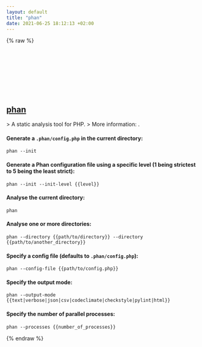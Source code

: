 ```yaml
---
layout: default
title: "phan"
date: 2021-06-25 18:12:13 +02:00
---
```

{% raw %}
<h2 id="phan">
  <a href="/en/common/phan.html">phan</a> <a href="#phan"><svg class="icon">
    <use href="/assets/images/unicode_sprite.svg#link" />
  </svg></a>
</h2>
> A static analysis tool for PHP.
> More information: <https://github.com/phan/phan>.

#### Generate a `.phan/config.php` in the current directory:
```shell
phan --init
```
#### Generate a Phan configuration file using a specific level (1 being strictest to 5 being the least strict):
```shell
phan --init --init-level {{level}}
```
#### Analyse the current directory:
```shell
phan
```
#### Analyse one or more directories:
```shell
phan --directory {{path/to/directory}} --directory {{path/to/another_directory}}
```
#### Specify a config file (defaults to `.phan/config.php`):
```shell
phan --config-file {{path/to/config.php}}
```
#### Specify the output mode:
```shell
phan --output-mode {{text|verbose|json|csv|codeclimate|checkstyle|pylint|html}}
```
#### Specify the number of parallel processes:
```shell
phan --processes {{number_of_processes}}
```
{% endraw %}